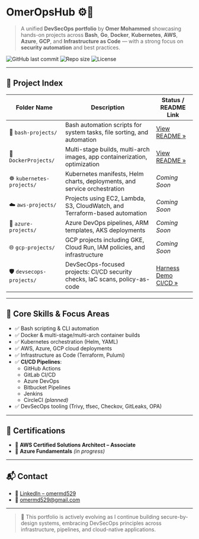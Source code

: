 # OmerOpsHub ⚙️🐧



> A unified **DevSecOps portfolio** by **Omer Mohammed** showcasing hands-on projects across **Bash**, **Go**, **Docker**, **Kubernetes**, **AWS**, **Azure**, **GCP**, and **Infrastructure as Code** — with a strong focus on **security automation** and best practices.

![GitHub last commit](https://img.shields.io/github/last-commit/omermd529/OmerOps?style=flat-square)
![Repo size](https://img.shields.io/github/repo-size/omermd529/OmerOps?style=flat-square)
![License](https://img.shields.io/github/license/omermd529/OmerOps?style=flat-square)

---

## 📁 Project Index

| Folder Name              | Description                                                                 | Status / README Link                               |
|--------------------------|-----------------------------------------------------------------------------|--------------------------------------------------|
| 🐧 `bash-projects/`       | Bash automation scripts for system tasks, file sorting, and automation      | [View README »](./bash-projects/README.md)       |
| 🐳 `DockerProjects/`      | Multi-stage builds, multi-arch images, app containerization, optimization   | [View README »](./DockerProjects/README.md)      |
| ☸️ `kubernetes-projects/` | Kubernetes manifests, Helm charts, deployments, and service orchestration   | _Coming Soon_                                    |
| ☁️ `aws-projects/`        | Projects using EC2, Lambda, S3, CloudWatch, and Terraform-based automation  | _Coming Soon_                                    |
| 🔷 `azure-projects/`      | Azure DevOps pipelines, ARM templates, AKS deployments                      | _Coming Soon_                                    |
| 🌐 `gcp-projects/`        | GCP projects including GKE, Cloud Run, IAM policies, and infrastructure     | _Coming Soon_                                    |
| 🛡️ `devsecops-projects/` | DevSecOps-focused projects: CI/CD security checks, IaC scans, policy-as-code| [Harness Demo CI/CD »](./devsecops-projects/harness-demo/README.md) |

---

## 🎯 Core Skills & Focus Areas

- ✅ Bash scripting & CLI automation
- ✅ Docker & multi-stage/multi-arch container builds
- ✅ Kubernetes orchestration (Helm, YAML)
- ✅ AWS, Azure, GCP cloud deployments
- ✅ Infrastructure as Code (Terraform, Pulumi)
- ✅ **CI/CD Pipelines**:
  - GitHub Actions  
  - GitLab CI/CD  
  - Azure DevOps  
  - Bitbucket Pipelines  
  - Jenkins  
  - CircleCI *(planned)*
- ✅ DevSecOps tooling (Trivy, tfsec, Checkov, GitLeaks, OPA)

---

## 📜 Certifications

- 🏅 **AWS Certified Solutions Architect – Associate**
- 🧠 **Azure Fundamentals** *(in progress)*

---

## 📬 Contact

- 🔗 [LinkedIn – omermd529](https://linkedin.com/in/mdomer529)
- 📧 omermd529@gmail.com

---

> 🚧 This portfolio is actively evolving as I continue building secure-by-design systems, embracing DevSecOps principles across infrastructure, pipelines, and cloud-native applications.
